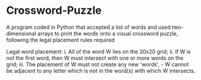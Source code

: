 # Crossword-Puzzle

A program coded in Python that accepted a list of words and used two-dimensional arrays to print the words onto a visual crossword puzzle, following the legal placement rules required


Legal word placement:
  i. All of the word W lies on the 20x20 grid;
  ii. If W is not the first word, then W must intersect with one or more words on the grid;
  iii. The placement of W must not create any new 'words', 
      - W cannot be adjacent to any letter which is not in the word(s) with which W intersects.
